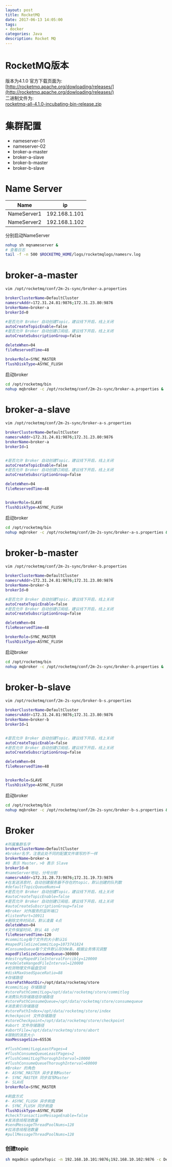 ```yaml
---
layout: post
title: RocketMQ
date: 2017-06-13 14:05:00
tags:
- docker
categories: Java
description: Rocket MQ
---
```


# RocketMQ版本
版本为4.1.0
官方下载页面为:    
[http://rocketmq.apache.org/dowloading/releases/](http://rocketmq.apache.org/dowloading/releases/)    
二进制文件为:    
[rocketmq-all-4.1.0-incubating-bin-release.zip](https://www.apache.org/dyn/closer.cgi?path=incubator/rocketmq/4.1.0-incubating/rocketmq-all-4.1.0-incubating-bin-release.zip)    


# 集群配置        
* nameserver-01
* nameserver-02
* broker-a-master
* broker-a-slave
* broker-b-master
* broker-b-slave


# Name Server
|      Name      |            ip          |
| -------------- | ---------------------- |
| NameServer1    | 192.168.1.101          |
| NameServer2    | 192.168.1.102          |

分别启动NameServer        
```bash
nohup sh mqnameserver &
# 查看日志
tail -f -n 500 $ROCKETMQ_HOME/logs/rocketmqlogs/namesrv.log
```

# broker-a-master
```bash
vim /opt/rocketmq/conf/2m-2s-sync/broker-a.properties

brokerClusterName=DefaultCluster
namesrvAddr=172.31.24.81:9876;172.31.23.80:9876
brokerName=broker-a
brokerId=0

#是否允许 Broker 自动创建Topic，建议线下开启，线上关闭
autoCreateTopicEnable=false
#是否允许 Broker 自动创建订阅组，建议线下开启，线上关闭
autoCreateSubscriptionGroup=false

deleteWhen=04
fileReservedTime=48

brokerRole=SYNC_MASTER
flushDiskType=ASYNC_FLUSH
```
启动broker
```bash
cd /opt/rocketmq/bin
nohup mqbroker -c /opt/rocketmq/conf/2m-2s-sync/broker-a.properties &
```

# broker-a-slave
```bash
vim /opt/rocketmq/conf/2m-2s-sync/broker-a-s.properties

brokerClusterName=DefaultCluster
namesrvAddr=172.31.24.81:9876;172.31.23.80:9876
brokerName=broker-a
brokerId=1


#是否允许 Broker 自动创建Topic，建议线下开启，线上关闭
autoCreateTopicEnable=false
#是否允许 Broker 自动创建订阅组，建议线下开启，线上关闭
autoCreateSubscriptionGroup=false

deleteWhen=04
fileReservedTime=48


brokerRole=SLAVE
flushDiskType=ASYNC_FLUSH
```
启动broker
```bash
cd /opt/rocketmq/bin
nohup mqbroker -c /opt/rocketmq/conf/2m-2s-sync/broker-a-s.properties &
```

# broker-b-master
```bash
vim /opt/rocketmq/conf/2m-2s-sync/broker-b.properties

brokerClusterName=DefaultCluster
namesrvAddr=172.31.24.81:9876;172.31.23.80:9876
brokerName=broker-b
brokerId=0

#是否允许 Broker 自动创建Topic，建议线下开启，线上关闭
autoCreateTopicEnable=false
#是否允许 Broker 自动创建订阅组，建议线下开启，线上关闭
autoCreateSubscriptionGroup=false

deleteWhen=04
fileReservedTime=48

brokerRole=SYNC_MASTER
flushDiskType=ASYNC_FLUSH
```
启动broker
```bash
cd /opt/rocketmq/bin
nohup mqbroker -c /opt/rocketmq/conf/2m-2s-sync/broker-b.properties &
```


# broker-b-slave
```bash
vim /opt/rocketmq/conf/2m-2s-sync/broker-b-s.properties

brokerClusterName=DefaultCluster
namesrvAddr=172.31.24.81:9876;172.31.23.80:9876
brokerName=broker-b
brokerId=1


#是否允许 Broker 自动创建Topic，建议线下开启，线上关闭
autoCreateTopicEnable=false
#是否允许 Broker 自动创建订阅组，建议线下开启，线上关闭
autoCreateSubscriptionGroup=false

deleteWhen=04
fileReservedTime=48


brokerRole=SLAVE
flushDiskType=ASYNC_FLUSH
```
启动broker
```bash
cd /opt/rocketmq/bin
nohup mqbroker -c /opt/rocketmq/conf/2m-2s-sync/broker-b-s.properties &
```

# Broker
```bash
#所属集群名字
brokerClusterName=DefaultCluster
#broker名字，注意此处不同的配置文件填写的不一样
brokerName=broker-a
#0 表示 Master，>0 表示 Slave
brokerId=0
#nameServer地址，分号分割
namesrvAddr=172.31.28.73:9876;172.31.19.73:9876
#在发送消息时，自动创建服务器不存在的topic，默认创建的队列数
#defaultTopicQueueNums=4
#是否允许 Broker 自动创建Topic，建议线下开启，线上关闭
#autoCreateTopicEnable=false
#是否允许 Broker 自动创建订阅组，建议线下开启，线上关闭
#autoCreateSubscriptionGroup=false
#Broker 对外服务的监听端口
#listenPort=10911
#删除文件时间点，默认凌晨 4点
deleteWhen=04
#文件保留时间，默认 48 小时
fileReservedTime=120
#commitLog每个文件的大小默认1G
#mapedFileSizeCommitLog=1073741824
#ConsumeQueue每个文件默认存30W条，根据业务情况调整
mapedFileSizeConsumeQueue=300000
#destroyMapedFileIntervalForcibly=120000
#redeleteHangedFileInterval=120000
#检测物理文件磁盘空间
#diskMaxUsedSpaceRatio=88
#存储路径
storePathRootDir=/opt/data/rocketmq/store
#commitLog 存储路径
#storePathCommitLog=/opt/data/rocketmq/store/commitlog
#消费队列存储路径存储路径
#storePathConsumeQueue=/opt/data/rocketmq/store/consumequeue
#消息索引存储路径
#storePathIndex=/opt/data/rocketmq/store/index
#checkpoint 文件存储路径
#storeCheckpoint=/opt/data/rocketmq/store/checkpoint
#abort 文件存储路径
#abortFile=/opt/data/rocketmq/store/abort
#限制的消息大小
maxMessageSize=65536

#flushCommitLogLeastPages=4
#flushConsumeQueueLeastPages=2
#flushCommitLogThoroughInterval=10000
#flushConsumeQueueThoroughInterval=60000
#Broker 的角色
#- ASYNC_MASTER 异步复制Master
#- SYNC_MASTER 同步双写Master
#- SLAVE
brokerRole=SYNC_MASTER

#刷盘方式
#- ASYNC_FLUSH 异步刷盘
#- SYNC_FLUSH 同步刷盘
flushDiskType=ASYNC_FLUSH
#checkTransactionMessageEnable=false
#发消息线程池数量
#sendMessageThreadPoolNums=128
#拉消息线程池数量
#pullMessageThreadPoolNums=128
```
### 创建topic
```bash
sh mqadmin updateTopic -n 192.168.10.101:9876;192.168.10.102:9876 -c DefaultCluster -t mytopic
```






